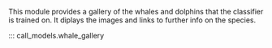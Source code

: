This module provides a gallery of the whales and dolphins that the classifier 
is trained on. It diplays the images and links to further info on the species.

::: call_models.whale_gallery
